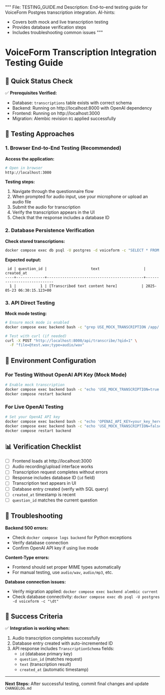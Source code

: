 """
File: TESTING_GUIDE.md
Description: End-to-end testing guide for VoiceForm Postgres transcription integration.
AI-hints:
- Covers both mock and live transcription testing
- Provides database verification steps
- Includes troubleshooting common issues
"""

# VoiceForm Transcription Integration Testing Guide

## 🏁 Quick Status Check

✅ **Prerequisites Verified:**
- Database: `transcriptions` table exists with correct schema
- Backend: Running on http://localhost:8000 with OpenAI dependency
- Frontend: Running on http://localhost:3000
- Migration: Alembic revision `01` applied successfully

## 🧪 Testing Approaches

### 1. Browser End-to-End Testing (Recommended)

**Access the application:**
```bash
# Open in browser
http://localhost:3000
```

**Testing steps:**
1. Navigate through the questionnaire flow
2. When prompted for audio input, use your microphone or upload an audio file
3. Submit the audio for transcription
4. Verify the transcription appears in the UI
5. Check that the response includes a database ID

### 2. Database Persistence Verification

**Check stored transcriptions:**
```bash
docker compose exec db psql -U postgres -d voiceform -c "SELECT * FROM transcriptions ORDER BY id DESC LIMIT 5;"
```

**Expected output:**
```
 id | question_id |                    text                    |         created_at
----+-------------+--------------------------------------------+----------------------------
  1 |           1 | [Transcribed text content here]           | 2025-05-23 06:30:15.123+00
```

### 3. API Direct Testing

**Mock mode testing:**
```bash
# Ensure mock mode is enabled
docker compose exec backend bash -c "grep USE_MOCK_TRANSCRIPTION /app/.env"

# Test with curl (if needed)
curl -X POST "http://localhost:8000/api/transcribe/?qid=1" \
  -F "file=@test.wav;type=audio/wav"
```

## 🔧 Environment Configuration

### For Testing Without OpenAI API Key (Mock Mode)
```bash
# Enable mock transcription
docker compose exec backend bash -c "echo 'USE_MOCK_TRANSCRIPTION=true' >> /app/.env"
docker compose restart backend
```

### For Live OpenAI Testing
```bash
# Set your OpenAI API key
docker compose exec backend bash -c "echo 'OPENAI_API_KEY=your_key_here' >> /app/.env"
docker compose exec backend bash -c "echo 'USE_MOCK_TRANSCRIPTION=false' >> /app/.env"
docker compose restart backend
```

## 📊 Verification Checklist

- [ ] Frontend loads at http://localhost:3000
- [ ] Audio recording/upload interface works
- [ ] Transcription request completes without errors
- [ ] Response includes database ID (`id` field)
- [ ] Transcription text appears in UI
- [ ] Database entry created (verify with SQL query)
- [ ] `created_at` timestamp is recent
- [ ] `question_id` matches the current question

## 🚨 Troubleshooting

**Backend 500 errors:**
- Check `docker compose logs backend` for Python exceptions
- Verify database connection
- Confirm OpenAI API key if using live mode

**Content-Type errors:**
- Frontend should set proper MIME types automatically
- For manual testing, use `audio/wav`, `audio/mp3`, etc.

**Database connection issues:**
- Verify migration applied: `docker compose exec backend alembic current`
- Check database connectivity: `docker compose exec db psql -U postgres -d voiceform -c "\dt"`

## 🎯 Success Criteria

✅ **Integration is working when:**
1. Audio transcription completes successfully
2. Database entry created with auto-incremented ID
3. API response includes `TranscriptionSchema` fields:
   - `id` (database primary key)
   - `question_id` (matches request)
   - `text` (transcription result)
   - `created_at` (automatic timestamp)

---

**Next Steps:** After successful testing, commit final changes and update `CHANGELOG.md` 